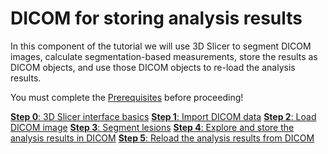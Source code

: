 # DICOM for storing analysis results

In this component of the tutorial we will use 3D Slicer to segment DICOM images, calculate segmentation-based measurements, store the results as DICOM objects, and use those DICOM objects to re-load the analysis results.

You must complete the [Prerequisites](/gitbook/prerequisites.md) before proceeding!

[**Step 0**: 3D Slicer interface basics](/gitbook/dicom-slicer-0.md)
[**Step 1**: Import DICOM data](/gitbook/dicom-slicer-1.md)
[**Step 2**: Load DICOM image](/gitbook/dicom-slicer-2.md)
[**Step 3**: Segment lesions](/gitbook/dicom-slicer-3.md)
[**Step 4**: Explore and store the analysis results in DICOM](/gitbook/dicom-slicer-4.md)
[**Step 5**: Reload the analysis results from DICOM](/gitbook/dicom-slicer-5.md)